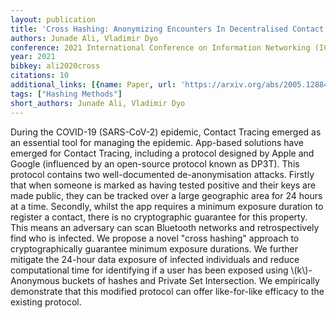 ```yaml
---
layout: publication
title: 'Cross Hashing: Anonymizing Encounters In Decentralised Contact Tracing Protocols'
authors: Junade Ali, Vladimir Dyo
conference: 2021 International Conference on Information Networking (ICOIN)
year: 2021
bibkey: ali2020cross
citations: 10
additional_links: [{name: Paper, url: 'https://arxiv.org/abs/2005.12884'}]
tags: ["Hashing Methods"]
short_authors: Junade Ali, Vladimir Dyo
---
```

During the COVID-19 (SARS-CoV-2) epidemic, Contact Tracing emerged as an
essential tool for managing the epidemic. App-based solutions have emerged for
Contact Tracing, including a protocol designed by Apple and Google (influenced
by an open-source protocol known as DP3T). This protocol contains two
well-documented de-anonymisation attacks. Firstly that when someone is marked
as having tested positive and their keys are made public, they can be tracked
over a large geographic area for 24 hours at a time. Secondly, whilst the app
requires a minimum exposure duration to register a contact, there is no
cryptographic guarantee for this property. This means an adversary can scan
Bluetooth networks and retrospectively find who is infected. We propose a novel
"cross hashing" approach to cryptographically guarantee minimum exposure
durations. We further mitigate the 24-hour data exposure of infected
individuals and reduce computational time for identifying if a user has been
exposed using \\(k\\)-Anonymous buckets of hashes and Private Set Intersection. We
empirically demonstrate that this modified protocol can offer like-for-like
efficacy to the existing protocol.